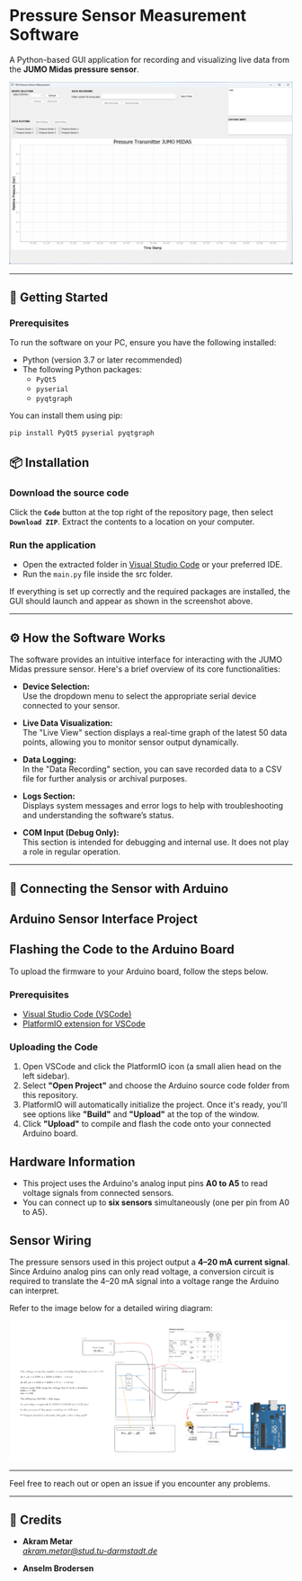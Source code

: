 # Pressure Sensor Measurement Software

A Python-based GUI application for recording and visualizing live data from the **JUMO Midas pressure sensor**.

<img src="res/python_software_ss.png" alt="Main Page" width="600"/>

---

## 🚀 Getting Started

### Prerequisites

To run the software on your PC, ensure you have the following installed:

- Python (version 3.7 or later recommended)
- The following Python packages:
  - `PyQt5`
  - `pyserial`
  - `pyqtgraph`

You can install them using pip:

```bash
pip install PyQt5 pyserial pyqtgraph
```

## 📦 Installation

### Download the source code

Click the **`Code`** button at the top right of the repository page, then select **`Download ZIP`**. Extract the contents to a location on your computer.

### Run the application

- Open the extracted folder in [Visual Studio Code](https://code.visualstudio.com/) or your preferred IDE.
- Run the `main.py` file inside the src folder.

If everything is set up correctly and the required packages are installed, the GUI should launch and appear as shown in the screenshot above.

---

## ⚙️ How the Software Works

The software provides an intuitive interface for interacting with the JUMO Midas pressure sensor. Here's a brief overview of its core functionalities:

- **Device Selection:**  
  Use the dropdown menu to select the appropriate serial device connected to your sensor.

- **Live Data Visualization:**  
  The "Live View" section displays a real-time graph of the latest 50 data points, allowing you to monitor sensor output dynamically.

- **Data Logging:**  
  In the "Data Recording" section, you can save recorded data to a CSV file for further analysis or archival purposes.

- **Logs Section:**  
  Displays system messages and error logs to help with troubleshooting and understanding the software’s status.

- **COM Input (Debug Only):**  
  This section is intended for debugging and internal use. It does not play a role in regular operation.

---


## 🔌 Connecting the Sensor with Arduino

## Arduino Sensor Interface Project

## Flashing the Code to the Arduino Board

To upload the firmware to your Arduino board, follow the steps below.

### Prerequisites

- [Visual Studio Code (VSCode)](https://code.visualstudio.com/)
- [PlatformIO extension for VSCode](https://platformio.org/install/ide?install=vscode)

### Uploading the Code

1. Open VSCode and click the PlatformIO icon (a small alien head on the left sidebar).
2. Select **"Open Project"** and choose the Arduino source code folder from this repository.
3. PlatformIO will automatically initialize the project. Once it's ready, you'll see options like **"Build"** and **"Upload"** at the top of the window.
4. Click **"Upload"** to compile and flash the code onto your connected Arduino board.

## Hardware Information

- This project uses the Arduino's analog input pins **A0 to A5** to read voltage signals from connected sensors.
- You can connect up to **six sensors** simultaneously (one per pin from A0 to A5).

## Sensor Wiring

The pressure sensors used in this project output a **4–20 mA current signal**. Since Arduino analog pins can only read voltage, a conversion circuit is required to translate the 4–20 mA signal into a voltage range the Arduino can interpret.

Refer to the image below for a detailed wiring diagram:

![Arduino Wiring Diagram](res/arduino_wiring_diagram.png)

---

Feel free to reach out or open an issue if you encounter any problems.


---

## 🙌 Credits

- **Akram Metar**  
  *akram.metar@stud.tu-darmstadt.de*

- **Anselm Brodersen**
